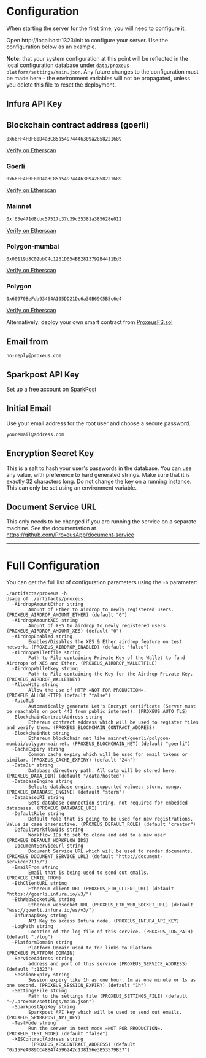 # Configuration

When starting the server for the first time, you will need to configure it.

Open http://localhost:1323/init to configure your server.  Use the
configuration below as an example.

**Note:** that your system configuration at this point will be reflected in the local configuration database under `data/proxeus-platform/settings/main.json`. Any future changes to the configuration must be made here - the environment variables will not be propagated, unless you delete this file to reset the deployment.

## Infura API Key

## Blockchain contract address (goerli)
```
0x66FF4FBF80D4a3C85a54974446309a2858221689
```
[Verify on Etherscan](https://sepolia.etherscan.io/address/0x9bc518Fd070BE3DBB07399261688015744a7FB02#code)

### Goerli
```
0x66FF4FBF80D4a3C85a54974446309a2858221689
```
[Verify on Etherscan](https://goerli.etherscan.io/address/0x66FF4FBF80D4a3C85a54974446309a2858221689#code)


### Mainnet
```
0xf63e471d8cbc57517c37c39c35381a385628e012
```
[Verify on Etherscan](https://etherscan.io/address/0xf63e471d8cbc57517c37c39c35381a385628e012)

### Polygon-mumbai
```
0x00119d8C02bbC4c1231D054BB2813792B4411Ed5
```
[Verify on Etherscan](https://mumbai.polygonscan.com/address/0x00119d8C02bbC4c1231D054BB2813792B4411Ed5)


### Polygon
```
0x60970BeFda93464A105DD21Dc6a30B69C5B5c6e4
```
[Verify on Etherscan](https://polygonscan.com/address/0x60970BeFda93464A105DD21Dc6a30B69C5B5c6e4)

Alternatively: deploy your own smart contract from [ProxeusFS.sol](https://github.com/ProxeusApp/storage-app/blob/master/spp/eth/solidity/ProxeusFS.sol)


## Email from

```
no-reply@proxeus.com
```

## Sparkpost API Key

Set up a free account on [SparkPost](https://www.sparkpost.com)

## Initial Email

Use your email address for the root user and choose a secure password.
```
youremail@address.com
```

## Encryption Secret Key

This is a salt to hash your user's passwords in the database. You can use any value, with preference to hard generated strings. Make sure that it is exactly 32 characters long. Do not change the key on a running instance. This can only be set using an environment variable.

## Document Service URL

This only needs to be changed if you are running the service on a separate machine. See the documentation at https://github.com/ProxeusApp/document-service

---

# Full Configuration

You can get the full list of configuration parameters using the `-h` parameter:

```
./artifacts/proxeus -h
Usage of ./artifacts/proxeus:
  -AirdropAmountEther string
    	Amount of Ether to airdrop to newly registered users. (PROXEUS_AIRDROP_AMOUNT_ETHER) (default "0")
  -AirdropAmountXES string
    	Amount of XES to airdrop to newly registered users. (PROXEUS_AIRDROP_AMOUNT_XES) (default "0")
  -AirdropEnabled string
    	Enables/Disables the XES & Ether airdrop feature on test network. (PROXEUS_AIRDROP_ENABLED) (default "false")
  -AirdropWalletfile string
    	Path to File containing Private Key of the Wallet to fund Airdrops of XES and Ether. (PROXEUS_AIRDROP_WALLETFILE)
  -AirdropWalletkey string
    	Path to File containing the Key for the Airdrop Private Key. (PROXEUS_AIRDROP_WALLETKEY)
  -AllowHttp string
    	Allow the use of HTTP =NOT FOR PRODUCTION=. (PROXEUS_ALLOW_HTTP) (default "false")
  -AutoTLS
    	Automatically generate Let's Encrypt certificate (Server must be reachable on port 443 from public internet). (PROXEUS_AUTO_TLS)
  -BlockchainContractAddress string
    	Ethereum contract address which will be used to register files and verify them. (PROXEUS_BLOCKCHAIN_CONTRACT_ADDRESS)
  -BlockchainNet string
    	Ethereum blockchain net like mainnet/goerli/polygon-mumbai/polygon-mainnet. (PROXEUS_BLOCKCHAIN_NET) (default "goerli")
  -CacheExpiry string
    	Common cache expiry which will be used for email tokens or similar. (PROXEUS_CACHE_EXPIRY) (default "24h")
  -DataDir string
    	Database directory path. All data will be stored here. (PROXEUS_DATA_DIR) (default "/data/hosted")
  -DatabaseEngine string
    	Selects database engine, supported values: storm, mongo. (PROXEUS_DATABASE_ENGINE) (default "storm")
  -DatabaseURI string
    	Sets database connection string, not required for embedded databases. (PROXEUS_DATABASE_URI)
  -DefaultRole string
    	Default role that is going to be used for new registrations. Value is case insensitive. (PROXEUS_DEFAULT_ROLE) (default "creator")
  -DefaultWorkflowIds string
    	Workflow IDs to set to clone and add to a new user (PROXEUS_DEFAULT_WORKFLOW_IDS)
  -DocumentServiceUrl string
    	Document Service URL which will be used to render documents. (PROXEUS_DOCUMENT_SERVICE_URL) (default "http://document-service:2115/")
  -EmailFrom string
    	Email that is being used to send out emails. (PROXEUS_EMAIL_FROM)
  -EthClientURL string
    	Ethereum client URL (PROXEUS_ETH_CLIENT_URL) (default "https://goerli.infura.io/v3/")
  -EthWebSocketURL string
    	Ethereum websocket URL (PROXEUS_ETH_WEB_SOCKET_URL) (default "wss://goerli.infura.io/ws/v3/")
  -InfuraApiKey string
    	API Key to access Infura node. (PROXEUS_INFURA_API_KEY)
  -LogPath string
    	Location of the log file of this service. (PROXEUS_LOG_PATH) (default "./log")
  -PlatformDomain string
    	Platform Domain used to for links to Platform (PROXEUS_PLATFORM_DOMAIN)
  -ServiceAddress string
    	address and port of this service (PROXEUS_SERVICE_ADDRESS) (default ":1323")
  -SessionExpiry string
    	Session expiry like 1h as one hour, 1m as one minute or 1s as one second. (PROXEUS_SESSION_EXPIRY) (default "1h")
  -SettingsFile string
    	Path to the settings file (PROXEUS_SETTINGS_FILE) (default "~/.proxeus/settings/main.json")
  -SparkpostApiKey string
    	Sparkpost API key which will be used to send out emails. (PROXEUS_SPARKPOST_API_KEY)
  -TestMode string
    	Run the server in test mode =NOT FOR PRODUCTION=. (PROXEUS_TEST_MODE) (default "false")
  -XESContractAddress string
    	 (PROXEUS_XESCONTRACT_ADDRESS) (default "0x15FeA089CC48B4f4596242c138156e3B53579B37")
```

